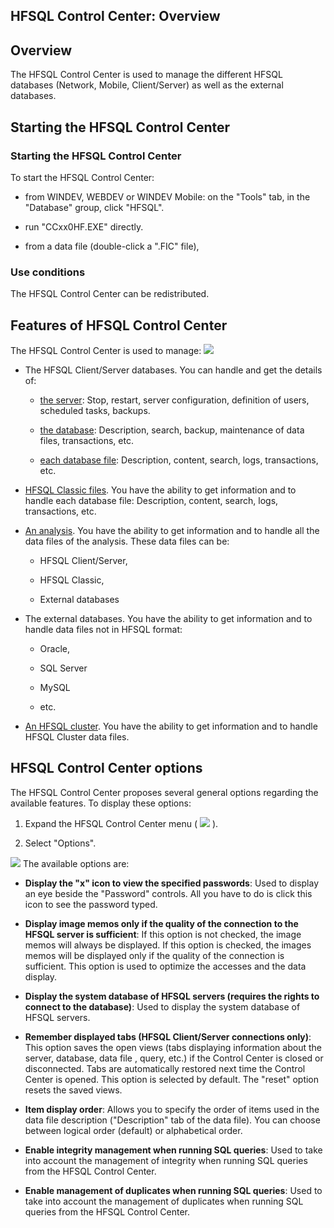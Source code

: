 


## HFSQL Control Center: Overview
			



<a name="NOTE1"></a>
<a name="NOTE1_1"></a>


## Overview
<a name="overview_ELTTEXTE000184"></a>
The HFSQL Control Center is used to manage the different HFSQL databases (Network, Mobile, Client/Server) as well as the external databases.



<a name="NOTE2"></a>
<a name="NOTE2_1"></a>


## Starting the HFSQL Control Center
<a name="starting_the_hfsql_control_center_ELTTEXTE000214"></a>


### Starting the HFSQL Control Center
<a name="starting_the_hfsql_control_center_ELTPARAGRAPHE000020"></a>

To start the HFSQL Control Center:

- from WINDEV, WEBDEV or WINDEV Mobile: on the "Tools" tab, in the "Database" group, click "HFSQL".

- run "CCxx0HF.EXE" directly. 

- from a data file (double-click a ".FIC" file), 



<a name="NOTE2_2"></a>


### Use conditions
<a name="use_conditions_ELTPARAGRAPHE000043"></a>

The HFSQL Control Center can be redistributed.

<a name="NOTE3"></a>
<a name="NOTE3_1"></a>


## Features of HFSQL Control Center
<a name="features_hfsql_control_center_ELTTEXTE000244"></a>
The HFSQL Control Center is used to manage: 
![](https://doc.pcsoft.fr/en-US/images/image.awp?langid=3&name=cc_HF_Presentation%20-%20HC%20N%B0001.gif)


- The HFSQL Client/Server databases. You can handle and get the details of:

	- [the server](../CCHF/35400014.md): Stop, restart, server configuration, definition of users, scheduled tasks, backups.

	- [the database](../CCHF/35400015.md): Description, search, backup, maintenance of data files, transactions, etc.

	- [each database file](../CCHF/35400016.md): Description, content, search, logs, transactions, etc.




- [HFSQL Classic files](../CCHF/35400010.md). You have the ability to get information and to handle each database file: Description, content, search, logs, transactions, etc.

- [An analysis](../CCHF/3540003.md). You have the ability to get information and to handle all the data files of the analysis. These data files can be:

	- HFSQL Client/Server,

	- HFSQL Classic,

	- External databases




- The external databases. You have the ability to get information and to handle data files not in HFSQL format:

	- Oracle,

	- SQL Server

	- MySQL

	- etc.




- [An HFSQL cluster](../CCHF/3540005.md). You have the ability to get information and to handle HFSQL Cluster data files.




<a name="NOTE4"></a>
<a name="NOTE4_1"></a>


## HFSQL Control Center options
<a name="hfsql_control_center_options_ELTTEXTE000268"></a>
The HFSQL Control Center proposes several general options regarding the available features. To display these options: 

1. Expand the HFSQL Control Center menu (
![](https://doc.pcsoft.fr/en-US/images/image.awp?langid=3&name=CC_Suivi_Configuration%20-%20HC%20N%B0001.gif)
). 

2. Select "Options". 



![](https://doc.pcsoft.fr/en-US/images/image.awp?langid=3&name=CC_HF_Presentation_options%20-%20HC%20N%B0001.gif)
The available options are: 

- **Display the "x" icon to view the specified passwords**: Used to display an eye beside the "Password" controls. All you have to do is click this icon to see the password typed. 

- **Display image memos only if the quality of the connection to the HFSQL server is sufficient**: If this option is not checked, the image memos will always be displayed. If this option is checked, the images memos will be displayed only if the quality of the connection is sufficient. This option is used to optimize the accesses and the data display.

- **Display the system database of HFSQL servers (requires the rights to connect to the database)**:  Used to display the system database of HFSQL servers. 

- **Remember displayed tabs (HFSQL Client/Server connections only)**: This option saves the open views (tabs displaying information about the server, database, data file , query, etc.) if the Control Center is closed or disconnected. Tabs are automatically restored next time the Control Center is opened. This option is selected by default. 
	The "reset" option resets the saved views. 

- **Item display order**: Allows you to specify the order of items used in the data file description ("Description" tab of the data file). You can choose between logical order (default) or alphabetical order. 

- **Enable integrity management when running SQL queries**: Used to take into account the management of integrity when running SQL queries from the HFSQL Control Center.

- **Enable management of duplicates when running SQL queries**: Used to take into account the management of duplicates when running SQL queries from the HFSQL Control Center.





